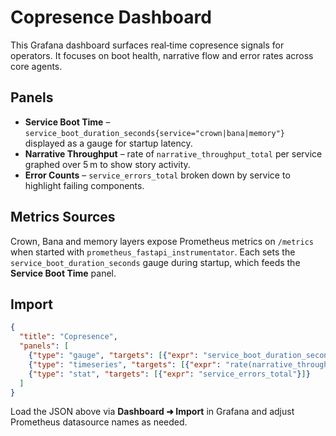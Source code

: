 # Copresence Dashboard

This Grafana dashboard surfaces real‑time copresence signals for operators.
It focuses on boot health, narrative flow and error rates across core agents.

## Panels

- **Service Boot Time** – `service_boot_duration_seconds{service="crown|bana|memory"}` displayed as a gauge for startup latency.
- **Narrative Throughput** – rate of `narrative_throughput_total` per service graphed over 5 m to show story activity.
- **Error Counts** – `service_errors_total` broken down by service to highlight failing components.

## Metrics Sources

Crown, Bana and memory layers expose Prometheus metrics on `/metrics` when
started with `prometheus_fastapi_instrumentator`. Each sets the
`service_boot_duration_seconds` gauge during startup, which feeds the **Service
Boot Time** panel.

## Import

```json
{
  "title": "Copresence",
  "panels": [
    {"type": "gauge", "targets": [{"expr": "service_boot_duration_seconds"}]},
    {"type": "timeseries", "targets": [{"expr": "rate(narrative_throughput_total[5m])"}]},
    {"type": "stat", "targets": [{"expr": "service_errors_total"}]}
  ]
}
```

Load the JSON above via **Dashboard ➜ Import** in Grafana and adjust
Prometheus datasource names as needed.
